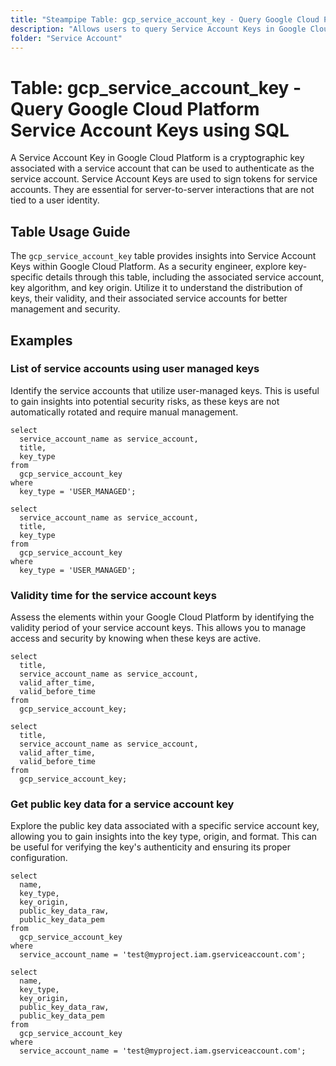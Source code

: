 ```yaml
---
title: "Steampipe Table: gcp_service_account_key - Query Google Cloud Platform Service Account Keys using SQL"
description: "Allows users to query Service Account Keys in Google Cloud Platform, providing details about the keys associated with service accounts."
folder: "Service Account"
---
```


# Table: gcp_service_account_key - Query Google Cloud Platform Service Account Keys using SQL

A Service Account Key in Google Cloud Platform is a cryptographic key associated with a service account that can be used to authenticate as the service account. Service Account Keys are used to sign tokens for service accounts. They are essential for server-to-server interactions that are not tied to a user identity.

## Table Usage Guide

The `gcp_service_account_key` table provides insights into Service Account Keys within Google Cloud Platform. As a security engineer, explore key-specific details through this table, including the associated service account, key algorithm, and key origin. Utilize it to understand the distribution of keys, their validity, and their associated service accounts for better management and security.

## Examples

### List of service accounts using user managed keys
Identify the service accounts that utilize user-managed keys. This is useful to gain insights into potential security risks, as these keys are not automatically rotated and require manual management.

```sql+postgres
select
  service_account_name as service_account,
  title,
  key_type
from
  gcp_service_account_key
where
  key_type = 'USER_MANAGED';
```

```sql+sqlite
select
  service_account_name as service_account,
  title,
  key_type
from
  gcp_service_account_key
where
  key_type = 'USER_MANAGED';
```

### Validity time for the service account keys
Assess the elements within your Google Cloud Platform by identifying the validity period of your service account keys. This allows you to manage access and security by knowing when these keys are active.

```sql+postgres
select
  title,
  service_account_name as service_account,
  valid_after_time,
  valid_before_time
from
  gcp_service_account_key;
```

```sql+sqlite
select
  title,
  service_account_name as service_account,
  valid_after_time,
  valid_before_time
from
  gcp_service_account_key;
```

### Get public key data for a service account key
Explore the public key data associated with a specific service account key, allowing you to gain insights into the key type, origin, and format. This can be useful for verifying the key's authenticity and ensuring its proper configuration.

```sql+postgres
select
  name,
  key_type,
  key_origin,
  public_key_data_raw,
  public_key_data_pem
from
  gcp_service_account_key
where
  service_account_name = 'test@myproject.iam.gserviceaccount.com';
```

```sql+sqlite
select
  name,
  key_type,
  key_origin,
  public_key_data_raw,
  public_key_data_pem
from
  gcp_service_account_key
where
  service_account_name = 'test@myproject.iam.gserviceaccount.com';
```